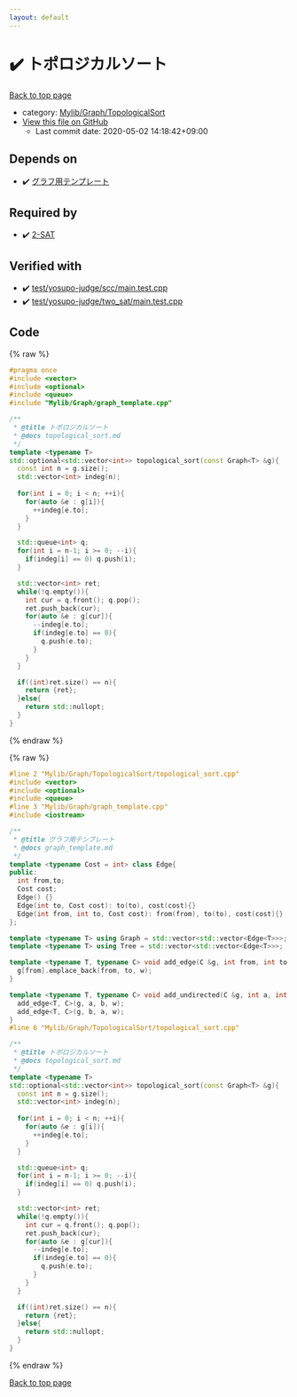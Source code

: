 ```yaml
---
layout: default
---
```


<!-- mathjax config similar to math.stackexchange -->
<script type="text/javascript" async
  src="https://cdnjs.cloudflare.com/ajax/libs/mathjax/2.7.5/MathJax.js?config=TeX-MML-AM_CHTML">
</script>
<script type="text/x-mathjax-config">
  MathJax.Hub.Config({
    TeX: { equationNumbers: { autoNumber: "AMS" }},
    tex2jax: {
      inlineMath: [ ['$','$'] ],
      processEscapes: true
    },
    "HTML-CSS": { matchFontHeight: false },
    displayAlign: "left",
    displayIndent: "2em"
  });
</script>

<script type="text/javascript" src="https://cdnjs.cloudflare.com/ajax/libs/jquery/3.4.1/jquery.min.js"></script>
<script src="https://cdn.jsdelivr.net/npm/jquery-balloon-js@1.1.2/jquery.balloon.min.js" integrity="sha256-ZEYs9VrgAeNuPvs15E39OsyOJaIkXEEt10fzxJ20+2I=" crossorigin="anonymous"></script>
<script type="text/javascript" src="../../../../assets/js/copy-button.js"></script>
<link rel="stylesheet" href="../../../../assets/css/copy-button.css" />


# :heavy_check_mark: トポロジカルソート

<a href="../../../../index.html">Back to top page</a>

* category: <a href="../../../../index.html#5cfab8f1bec9f4a2c22b88bddb7720db">Mylib/Graph/TopologicalSort</a>
* <a href="{{ site.github.repository_url }}/blob/master/Mylib/Graph/TopologicalSort/topological_sort.cpp">View this file on GitHub</a>
    - Last commit date: 2020-05-02 14:18:42+09:00




## Depends on

* :heavy_check_mark: <a href="../graph_template.cpp.html">グラフ用テンプレート</a>


## Required by

* :heavy_check_mark: <a href="../two_sat.cpp.html">2-SAT</a>


## Verified with

* :heavy_check_mark: <a href="../../../../verify/test/yosupo-judge/scc/main.test.cpp.html">test/yosupo-judge/scc/main.test.cpp</a>
* :heavy_check_mark: <a href="../../../../verify/test/yosupo-judge/two_sat/main.test.cpp.html">test/yosupo-judge/two_sat/main.test.cpp</a>


## Code

<a id="unbundled"></a>
{% raw %}
```cpp
#pragma once
#include <vector>
#include <optional>
#include <queue>
#include "Mylib/Graph/graph_template.cpp"

/**
 * @title トポロジカルソート
 * @docs topological_sort.md
 */
template <typename T>
std::optional<std::vector<int>> topological_sort(const Graph<T> &g){
  const int n = g.size();
  std::vector<int> indeg(n);
  
  for(int i = 0; i < n; ++i){
    for(auto &e : g[i]){
      ++indeg[e.to];
    }
  }

  std::queue<int> q;
  for(int i = n-1; i >= 0; --i){
    if(indeg[i] == 0) q.push(i);
  }

  std::vector<int> ret;
  while(!q.empty()){
    int cur = q.front(); q.pop();
    ret.push_back(cur);
    for(auto &e : g[cur]){
      --indeg[e.to];
      if(indeg[e.to] == 0){
        q.push(e.to);
      }
    }
  }

  if((int)ret.size() == n){
    return {ret};
  }else{
    return std::nullopt;
  }
}

```
{% endraw %}

<a id="bundled"></a>
{% raw %}
```cpp
#line 2 "Mylib/Graph/TopologicalSort/topological_sort.cpp"
#include <vector>
#include <optional>
#include <queue>
#line 3 "Mylib/Graph/graph_template.cpp"
#include <iostream>

/**
 * @title グラフ用テンプレート
 * @docs graph_template.md
 */
template <typename Cost = int> class Edge{
public:
  int from,to;
  Cost cost;
  Edge() {}
  Edge(int to, Cost cost): to(to), cost(cost){}
  Edge(int from, int to, Cost cost): from(from), to(to), cost(cost){}
};

template <typename T> using Graph = std::vector<std::vector<Edge<T>>>;
template <typename T> using Tree = std::vector<std::vector<Edge<T>>>;

template <typename T, typename C> void add_edge(C &g, int from, int to, T w = 1){
  g[from].emplace_back(from, to, w);
}

template <typename T, typename C> void add_undirected(C &g, int a, int b, T w = 1){
  add_edge<T, C>(g, a, b, w);
  add_edge<T, C>(g, b, a, w);
}
#line 6 "Mylib/Graph/TopologicalSort/topological_sort.cpp"

/**
 * @title トポロジカルソート
 * @docs topological_sort.md
 */
template <typename T>
std::optional<std::vector<int>> topological_sort(const Graph<T> &g){
  const int n = g.size();
  std::vector<int> indeg(n);
  
  for(int i = 0; i < n; ++i){
    for(auto &e : g[i]){
      ++indeg[e.to];
    }
  }

  std::queue<int> q;
  for(int i = n-1; i >= 0; --i){
    if(indeg[i] == 0) q.push(i);
  }

  std::vector<int> ret;
  while(!q.empty()){
    int cur = q.front(); q.pop();
    ret.push_back(cur);
    for(auto &e : g[cur]){
      --indeg[e.to];
      if(indeg[e.to] == 0){
        q.push(e.to);
      }
    }
  }

  if((int)ret.size() == n){
    return {ret};
  }else{
    return std::nullopt;
  }
}

```
{% endraw %}

<a href="../../../../index.html">Back to top page</a>

